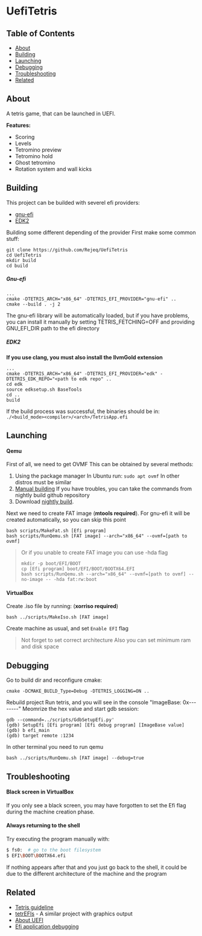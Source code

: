# UefiTetris

## Table of Contents
- [About](#about)
- [Building](#building)
- [Launching](#launching)
- [Debugging](#debugging)
- [Troubleshooting](#troubleshooting)
- [Related](#related)

## About
A tetris game, that can be launched in UEFI.

**Features:**
- Scoring
- Levels
- Tetromino preview
- Tetromino hold
- Ghost tetromino
- Rotation system and wall kicks

## Building
This project can be builded with severel efi providers:
- [gnu-efi](https://sourceforge.net/projects/gnu-efi/)
- [EDK2](https://github.com/tianocore/edk2)

Building some different depending of the provider
First make some common stuff:

```shell
git clone https://github.com/Rejeq/UefiTetris
cd UefiTetris
mkdir build
cd build
```

##### Gnu-efi

```shell
...
cmake -DTETRIS_ARCH="x86_64" -DTETRIS_EFI_PROVIDER="gnu-efi" ..
cmake --build . -j 2
```
The gnu-efi library will be automatically loaded, but if you have problems, you can install it manually by setting TETRIS_FETCHING=OFF and providing GNU_EFI_DIR path to the efi directory

##### EDK2
**If you use clang, you must also install the llvmGold extension**

```shell
...
cmake -DTETRIS_ARCH="x86_64" -DTETRIS_EFI_PROVIDER="edk" -DTETRIS_EDK_REPO="<path to edk repo" ..
cd edk
source edksetup.sh BaseTools
cd ..
build
```

If the build process was successful, the binaries should be in: `./<build_mode><compiler>/<arch>/TetrisApp.efi`

## Launching

#### Qemu
First of all, we need to get OVMF
This can be obtained by several methods:
1. Using the package manager
	In Ubuntu run: `sudo apt ovmf`
	In other distros must be similar
2. [Manual building](https://github.com/tianocore/tianocore.github.io/wiki/How-to-build-OVMF)
	If you have troubles, you can take the commands from nightly build github repository
1. Download [nightly build](https://retrage.github.io/edk2-nightly/).

Next we need to create FAT image (**mtools required**). For gnu-efi it will be created automatically, so you can skip this point
```shell
bash scripts/MakeFat.sh [Efi program]
bash scripts/RunQemu.sh [FAT image] --arch="x86_64" --ovmf=[path to ovmf]
```

> Or if you unable to create FAT image you can use -hda flag
> ```shell
> mkdir -p boot/EFI/BOOT
> cp [Efi program] boot/EFI/BOOT/BOOTX64.EFI
> bash scripts/RunQemu.sh --arch="x86_64" --ovmf=[path to ovmf] --no-image -- -hda fat:rw:boot
> ```

#### VirtualBox
Create .iso file by running: (**xorriso required**)
```shell
bash ../scripts/MakeIso.sh [FAT image]
```
Create  machine as usual, and set `Enable EFI` flag

> Not forget to set correct architecture
> Also you can set minimum ram and disk space

## Debugging
Go to build dir and reconfigure cmake:
```shell
cmake -DCMAKE_BUILD_Type=Debug -DTETRIS_LOGGING=ON ..
```

Rebuild project
Run tetris, and you will see in the console "ImageBase: 0x--------"
Meomrize the hex value and start gdb session:

```shell
gdb --command=../scripts/GdbSetupEfi.py'
(gdb) SetupEfi [Efi program] [Efi debug program] [ImageBase value]
(gdb) b efi_main
(gdb) target remote :1234
```

In other terminal you need to run qemu

```shell
bash ../scripts/RunQemu.sh [FAT image] --debug=true
```

## Troubleshooting
#### Black screen in VirtualBox
If you only see a black screen, you may have forgotten to set the Efi flag during the machine creation phase.

#### Always returning to the shell
Try executing the program manually with:
 ```sh
$ fs0:  # go to the boot filesystem
$ EFI\BOOT\BOOTX64.efi
```
If nothing appears after that and you just go back to the shell, it could be due to the different architecture of the machine and the program

## Related
- [Tetris guideline](https://tetris.wiki/Tetris_Guideline)
- [tetrEFIs](https://github.com/tsani/tetrefis) - A similar project with graphics output
- [About UEFI](https://wiki.osdev.org/UEFI)
- [Efi application debugging](https://wiki.osdev.org/Debugging_UEFI_applications_with_GDB)
